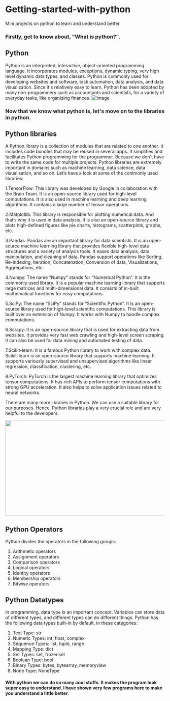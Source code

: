 # Getting-started-with-python
Mini projects on python to learn and understand better.

### Firstly, get to know about, "What is python?".                                       

## Python                                               

Python is an interpreted, interactive, object-oriented programming language. It incorporates modules, exceptions, dynamic typing, very high level dynamic data types, and classes. Python is commonly used for developing websites and software, task automation, data analysis, and data visualization. Since it's relatively easy to learn, Python has been adopted by many non-programmers such as accountants and scientists, for a variety of everyday tasks, like organizing finances.
![image](https://user-images.githubusercontent.com/121050197/208958345-e3d3d9ef-9239-40f8-9bca-07a700c00da9.png)

### Now that we know what python is, let's move on to the libraries in python.

## Python libraries

A Python library is a collection of modules that are related to one another. It includes code bundles that may be reused in several apps. It simplifies and facilitates Python programming for the programmer. Because we don't have to write the same code for multiple projects. Python libraries are extremely important in domains such as machine learning, data science, data visualisation, and so on.
Let’s have a look at some of the commonly used libraries:

1.TensorFlow: This library was developed by Google in collaboration with the Brain Team. It is an open-source library used for high-level computations. It is also used in machine learning and deep learning algorithms. It contains a large number of tensor operations.

2.Matplotlib: This library is responsible for plotting numerical data. And that’s why it is used in data analysis. It is also an open-source library and plots high-defined figures like pie charts, histograms, scatterplots, graphs, etc.

3.Pandas: Pandas are an important library for data scientists. It is an open-source machine learning library that provides flexible high-level data structures and a variety of analysis tools. It eases data analysis, data manipulation, and cleaning of data. Pandas support operations like Sorting, Re-indexing, Iteration, Concatenation, Conversion of data, Visualizations, Aggregations, etc.

4.Numpy: The name “Numpy” stands for “Numerical Python”. It is the commonly used library. It is a popular machine learning library that supports large matrices and multi-dimensional data. It consists of in-built mathematical functions for easy computations. 

5.SciPy: The name “SciPy” stands for “Scientific Python”. It is an open-source library used for high-level scientific computations. This library is built over an extension of Numpy. It works with Numpy to handle complex computations. 

6.Scrapy: It is an open-source library that is used for extracting data from websites. It provides very fast web crawling and high-level screen scraping. It can also be used for data mining and automated testing of data.

7.Scikit-learn: It is a famous Python library to work with complex data. Scikit-learn is an open-source library that supports machine learning. It supports variously supervised and unsupervised algorithms like linear regression, classification, clustering, etc. 

8.PyTorch: PyTorch is the largest machine learning library that optimizes tensor computations. It has rich APIs to perform tensor computations with strong GPU acceleration. It also helps to solve application issues related to neural networks.

There are many more libraries in Python. We can use a suitable library for our purposes. Hence, Python libraries play a very crucial role and are very helpful to the developers.

<img src="https://user-images.githubusercontent.com/121050197/208962329-19b7816f-2068-4348-b3df-1b4dda3cb26d.png" width="600" height="300">

## Python Operators

Python divides the operators in the following groups:

1. Arithmetic operators
2. Assignment operators
3. Comparison operators
4. Logical operators
5. Identity operators
6. Membership operators
7. Bitwise operators

## Python Datatypes

In programming, data type is an important concept.
Variables can store data of different types, and different types can do different things.
Python has the following data types built-in by default, in these categories:

1. Text Type:	str
2. Numeric Types:	int, float, complex
3. Sequence Types:	list, tuple, range
4. Mapping Type:	dict
5. Set Types:	set, frozenset
6. Boolean Type:	bool
7. Binary Types:	bytes, bytearray, memoryview
8. None Type:	NoneType

#### With python we can do so many cool stuffs. It makes the program look super easy to understand.              I have shown very few programs here to make you understand a little better.

